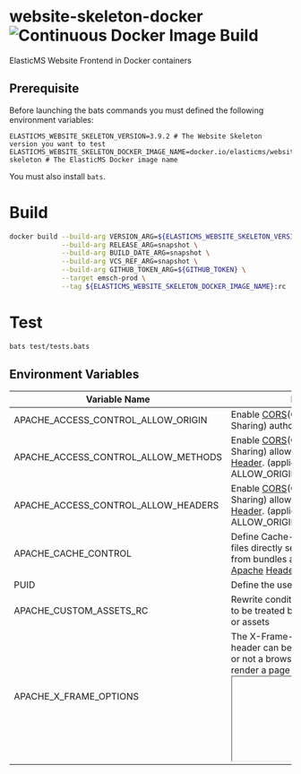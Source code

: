 # website-skeleton-docker ![Continuous Docker Image Build](https://github.com/ems-project/website-skeleton-docker/workflows/Continuous%20Docker%20Image%20Build/badge.svg)

ElasticMS Website Frontend in Docker containers

## Prerequisite
Before launching the bats commands you must defined the following environment variables:  

```dotenv  
ELASTICMS_WEBSITE_SKELETON_VERSION=3.9.2 # The Website Skeleton version you want to test  
ELASTICMS_WEBSITE_SKELETON_DOCKER_IMAGE_NAME=docker.io/elasticms/website-skeleton # The ElasticMS Docker image name  
```

You must also install `bats`.  

# Build

```sh
docker build --build-arg VERSION_ARG=${ELASTICMS_WEBSITE_SKELETON_VERSION} \
             --build-arg RELEASE_ARG=snapshot \
             --build-arg BUILD_DATE_ARG=snapshot \
             --build-arg VCS_REF_ARG=snapshot \
             --build-arg GITHUB_TOKEN_ARG=${GITHUB_TOKEN} \
             --target emsch-prod \
             --tag ${ELASTICMS_WEBSITE_SKELETON_DOCKER_IMAGE_NAME}:rc .
```

# Test

```sh
bats test/tests.bats
```

## Environment Variables

| Variable Name | Description | Default | Example |
| - | - | - | - |
| APACHE_ACCESS_CONTROL_ALLOW_ORIGIN | Enable [CORS](https://developer.mozilla.org/en-US/docs/Web/HTTP/CORS)(Cross-Origin Resource Sharing) authorization [Apache](https://httpd.apache.org/docs/2.4/en/mod/mod_headers.html) [Header](https://developer.mozilla.org/en-US/docs/Web/HTTP/Headers/Access-Control-Allow-Origin).  | - | `*.example.com` |
| APACHE_ACCESS_CONTROL_ALLOW_METHODS | Enable [CORS](https://developer.mozilla.org/en-US/docs/Web/HTTP/CORS)(Cross-Origin Resource Sharing) allowed methods [Apache](https://httpd.apache.org/docs/2.4/en/mod/mod_headers.html) [Header](https://developer.mozilla.org/en-US/docs/Web/HTTP/Headers/Access-Control-Allow-Methods). (applied only when ALLOW_ORIGIN is present). | `GET` | `GET` |
| APACHE_ACCESS_CONTROL_ALLOW_HEADERS | Enable [CORS](https://developer.mozilla.org/en-US/docs/Web/HTTP/CORS)(Cross-Origin Resource Sharing) allowed headers [Apache](https://httpd.apache.org/docs/2.4/en/mod/mod_headers.html) [Header](https://developer.mozilla.org/fr/docs/Web/HTTP/Headers/Access-Control-Allow-Headers). (applied only when ALLOW_ORIGIN is present).  | `application/json` | `*` |
| APACHE_CACHE_CONTROL | Define Cache-Control header for static files directly served by Apache (i.e. from bundles and asset archives) [Apache](https://httpd.apache.org/docs/2.4/en/mod/mod_headers.html) [Header](https://developer.mozilla.org/fr/docs/Web/HTTP/Headers/Cache-Control).  | `max-age=86400, public` | `immutable, max-age=31536000, public` |
| PUID | Define the user identifier  | `1001` | `1000` |
| APACHE_CUSTOM_ASSETS_RC | Rewrite condition that prevent request to be treated by PHP, typically bundles or assets | `^\"+.alias+\"/bundles` | `/bundles/` |
| APACHE_X_FRAME_OPTIONS | The X-Frame-Options HTTP response header can be used to indicate whether or not a browser should be allowed to render a page in a <frame>, <iframe>, <embed> or <object>. | `SAMEORIGIN` | `DENY` |
| APACHE_X_XSS_PROTECTION | The HTTP X-XSS-Protection response header is a feature of Internet Explorer, Chrome and Safari that stops pages from loading when they detect reflected cross-site scripting (XSS) attacks. | `1` | `1; mode=block`, `0` |
| APACHE_X_CONTENT_TYPE_OPTIONS | The X-Content-Type-Options response HTTP header is a marker used by the server to indicate that the MIME types advertised in the Content-Type headers should be followed and not be changed. | `nosniff` |  |
| APACHE_STRICT_TRANSPORT_SECURITY | [HTTP Strict Transport Security](https://scotthelme.co.uk/hsts-the-missing-link-in-tls/) is an excellent feature to support on your site and strengthens your implementation of TLS by getting the User Agent to enforce the use of HTTPS. | N/A | `max-age=31536000; includeSubDomains` |
| APACHE_CONTENT_SECURITY_POLICY | [Content Security Policy](https://scotthelme.co.uk/content-security-policy-an-introduction/) is an effective measure to protect your site from XSS attacks. By whitelisting sources of approved content, you can prevent the browser from loading malicious assets. | N/A | `default-src https:`, `default-src 'self'; script-src 'self' cdnjs.cloudflare.com static.cloudflareinsights.com; img-src 'self'; style-src 'self' 'unsafe-inline' fonts.googleapis.com cdnjs.cloudflare.com; font-src 'self' fonts.gstatic.com cdnjs.cloudflare.com; form-action 'self'; report-uri https://scotthelme.report-uri.com/r/d/csp/enforce; report-to default` |
| APACHE_REFERRER_POLICY | [Referrer Policy](https://scotthelme.co.uk/a-new-security-header-referrer-policy/) is a new header that allows a site to control how much information the browser includes with navigations away from a document and should be set by all sites. | N/A | `no-referrer-when-downgrade`, `Strict-origin-when-cross-origi` |
| APACHE_PERMISSIONS_POLICY | [Permissions Policy](https://scotthelme.co.uk/goodbye-feature-policy-and-hello-permissions-policy/) is a new header that allows a site to control which features and APIs can be used in the browser. | N/A | `accelerometer=(), camera=(), geolocation=(), gyroscope=(), magnetometer=(), microphone=(), payment=(), usb=(), interest-cohort=()` |

You can test your security headers at [Security Headers](https://securityheaders.com/).

## Varnish

TODO

### Environment Variables
VCL Specific env vars.

| Variable Name | Description | Default |
| - | - | - |
| VARNISH_VCL_BACKEND_PROBE_REQUEST_HTTP_METHOD_CUSTOM | [doc](https://varnish-cache.org/docs/trunk/reference/vcl-probe.html#attribute-request) | `HEAD` | 
| VARNISH_VCL_BACKEND_PROBE_REQUEST_HTTP_URI_CUSTOM | [doc](https://varnish-cache.org/docs/trunk/reference/vcl-probe.html#attribute-request) | `/index.php?varnish` | 
| VARNISH_VCL_BACKEND_PROBE_REQUEST_HTTP_VERSION_CUSTOM |[doc](https://varnish-cache.org/docs/trunk/reference/vcl-probe.html#attribute-request)  | `HTTP/1.1` | 
| VARNISH_VCL_BACKEND_PROBE_REQUEST_HOST_CUSTOM | [doc](https://varnish-cache.org/docs/trunk/reference/vcl-probe.html#attribute-request) | `default.localhost` | 
| VARNISH_VCL_BACKEND_PROBE_TIMEOUT_CUSTOM | [doc](https://varnish-cache.org/docs/trunk/reference/vcl-probe.html#attribute-timeout) | `1s` | 
| VARNISH_VCL_BACKEND_PROBE_INTERVAL_CUSTOM | [doc](https://varnish-cache.org/docs/trunk/reference/vcl-probe.html#attribute-interval) | `5s` | 
| VARNISH_VCL_BACKEND_PROBE_WINDOW_CUSTOM | [doc](https://varnish-cache.org/docs/trunk/reference/vcl-probe.html#the-backend-health-shift-register) | `5` | 
| VARNISH_VCL_BACKEND_PROBE_THRESHOLD_CUSTOM | [doc](https://varnish-cache.org/docs/trunk/reference/vcl-probe.html#the-backend-health-shift-register) | `3` | 
| VARNISH_VCL_RECV_REQUEST_X_FORWARDED_PROTO_HEADER_NAME_CUSTOM | [doc](https://varnish-cache.org/docs/trunk/users-guide/vcl-built-in-subs.html?highlight=recv#vcl-recv) | `X-Forwarded-Proto` | 
| VARNISH_VCL_BACKEND_RESPONSE_TTL_CUSTOM | [doc](https://varnish-cache.org/docs/trunk/users-guide/vcl-example-manipulating-responses.html?highlight=response#altering-the-backend-response) | `10s` | 
| VARNISH_VCL_BACKEND_RESPONSE_GRACE_CUSTOM | [doc](https://varnish-cache.org/docs/trunk/users-guide/vcl-example-manipulating-responses.html?highlight=response#altering-the-backend-response) | `24h` | 

## Prometheus Metrics

Return WebSite Skeleton Prometheus metrics.  

### Environment Variables

| Variable Name | Description | Default |
| - | - | - |
| METRICS_ENABLED | Add metrics dedicated vhost running on a specific port (9090). | `empty` |
| METRICS_VHOST_SERVER_NAME_CUSTOM | Apache ServerName directive used for dedicated vhost. | `$(hostname -i)` |